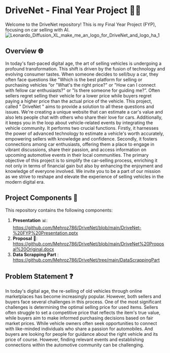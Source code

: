 # DriveNet - Final Year Project 🚗🔧

Welcome to the DriveNet repository! This is my Final Year Project (FYP), focusing on car selling with AI.
![Leonardo_Diffusion_XL_make_me_an_logo_for_DriveNet_and_logo_ha_1](https://github.com/Mehroz786/DriveNet/assets/72649379/cc45d8d4-4948-45be-89ab-002c96370b6b)

## Overview 🌐

In today's fast-paced digital age, the art of selling vehicles is undergoing a profound transformation. This shift is driven by the fusion of technology and evolving consumer tastes. When someone decides to sell/buy a car, they often face questions like "Which is the best platform for selling or purchasing vehicles “or "What's the right price?" or "How can I connect with fellow car enthusiasts?" or "Is there someone for guiding me?”. Often sellers regret selling their vehicle for a lower price while buyers regret paying a higher price than the actual price of the vehicle. This project, called " DriveNet " aims to provide a solution to all these questions and issues. We're creating a unique website that can estimate a car's value and also lets people chat with others who share their love for cars. Additionally, it keeps you in the loop about vehicle-related events by integrating the vehicle community. It performs two crucial functions. Firstly, it harnesses the power of advanced technology to estimate a vehicle's worth accurately, empowering sellers with knowledge and confidence. Secondly, it fosters connections among car enthusiasts, offering them a place to engage in vibrant discussions, share their passion, and access information on upcoming automotive events in their local communities. 
The primary objective of this project is to simplify the car-selling process, enriching it not only in terms of financial gain but also by enhancing the enjoyment and knowledge of everyone involved. We invite you to be a part of our mission as we strive to reshape and elevate the experience of selling vehicles in the modern digital era. 


## Project Components 📂

This repository contains the following components:

1. **Presentation** 📊: https://github.com/Mehroz786/DriveNet/blob/main/DriveNet-%20FYP%20Presentation.pptx
2. **Proposal** 📄: https://github.com/Mehroz786/DriveNet/blob/main/DriveNet%20Proposal%20Original.docx
3. **Data Scrapping Part** : https://github.com/Mehroz786/DriveNet/tree/main/DataScrappingPart

## Problem Statement ❓
In today's digital age, the re-selling of old vehicles through online marketplaces has become increasingly popular. However, both sellers and buyers face several challenges in this process. One of the most significant challenges is determining the optimal selling price for used items. Sellers often struggle to set a competitive price that reflects the item's true value, while buyers aim to make informed purchasing decisions based on fair market prices. 
While vehicle owners often seek opportunities to connect with like-minded individuals who share a passion for automobiles. And buyers are looking for people for guidance about the right vehicle and its price of course. However, finding relevant events and establishing connections within the automotive community can be challenging.
